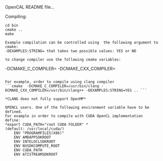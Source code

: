 OpenCAL README file...

Compiling:
```mkdir bin
cd bin
cmake ..
make

Example compilation can be controlled using  the following argument to cmake:
-DEXAMPLES:STRING= that takes two possible values: YES or NO

to change compiler use the following cmake variables: 
```
-DCMAKE_C_COMPILER=
-DCMAKE_CXX_COMPILER=
```

For example, order to compile using clang compiler 
```cmake  -DCMAKE_C_COMPILER=/usr/bin/clang -DCMAKE_CXX_COMPILER=/usr/bin/clang++ -DEXAMPLES:STRING=YES .. ```

*CLANG does not fully support OpenMP*

OPENCL users. One of the following environment variable have to be  defined.
For example in order to compile with CUDA OpenCL implementation define:
*export CUDA_PATH="root CUDA FOLDER" *
(default: /usr/local/cuda/) 
    ENV "PROGRAMFILES(X86)"
    ENV AMDAPPSDKROOT
    ENV INTELOCLSDKROOT
    ENV NVSDKCOMPUTE_ROOT
    ENV CUDA_PATH
    ENV ATISTREAMSDKROOT
